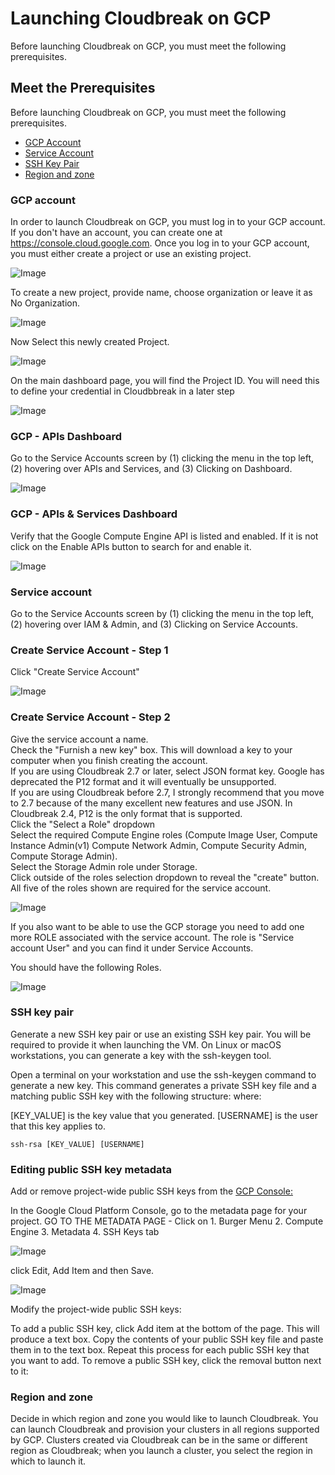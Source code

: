 # Launching Cloudbreak on GCP
Before launching Cloudbreak on GCP, you must meet the following prerequisites.

## Meet the Prerequisites
Before launching Cloudbreak on GCP, you must meet the following prerequisites.

 - [GCP Account](#gcp-account)
 - [Service Account](#service-account)
 - [SSH Key Pair](#ssh-key-pair)
 - [Region and zone](#regional-and-zone)

### GCP account
In order to launch Cloudbreak on GCP, you must log in to your GCP account. If you don't have an account, you can create one at https://console.cloud.google.com. 
Once you log in to your GCP account, you must either create a project or use an existing project.

![Image](https://github.com/purn1mak/HadoopSummitCloudbreak/blob/master/CreateProject.png)

To create a new project, provide name, choose organization or leave it as No Organization.

![Image](https://github.com/purn1mak/HadoopSummitCloudbreak/blob/master/NewProject.png)

Now Select this newly created Project.

![Image](https://github.com/purn1mak/HadoopSummitCloudbreak/blob/master/SelectProject.png)

On the main dashboard page, you will find the Project ID. You will need this to define your credential in Cloudbbreak in a later step

![Image](https://github.com/purn1mak/HadoopSummitCloudbreak/blob/master/ProjectId.png)

  
### GCP - APIs Dashboard
Go to the Service Accounts screen by (1) clicking the menu in the top left, (2) hovering over APIs and Services, and (3) Clicking on Dashboard.  

![Image](https://github.com/purn1mak/HadoopSummitCloudbreak/blob/master/APIsMenu.png)
 
### GCP - APIs & Services Dashboard
Verify that the Google Compute Engine API is listed and enabled. If it is not click on the Enable APIs button to search for and enable it.

![Image](https://github.com/purn1mak/HadoopSummitCloudbreak/blob/master/APIServicesEnable.png)  

### Service account
Go to the Service Accounts screen by (1) clicking the menu in the top left, (2) hovering over IAM & Admin, and (3) Clicking on Service Accounts.

### Create Service Account - Step 1
Click "Create Service Account"

![Image](https://github.com/purn1mak/HadoopSummitCloudbreak/blob/master/CreateServiceAccount.png)  

### Create Service Account - Step 2
Give the service account a name.  
Check the "Furnish a new key" box. This will download a key to your computer when you finish creating the account.  
If you are using Cloudbreak 2.7 or later, select JSON format key. Google has deprecated the P12 format and it will eventually be unsupported.  
If you are using Cloudbreak before 2.7, I strongly recommend that you move to 2.7 because of the many excellent new features and use JSON. In Cloudbreak 2.4, P12 is the only format that is supported.  
Click the "Select a Role" dropdown  
Select the required Compute Engine roles (Compute Image User, Compute Instance Admin(v1) Compute Network Admin, Compute Security Admin, Compute Storage Admin).   
Select the Storage Admin role under Storage.  
Click outside of the roles selection dropdown to reveal the "create" button.  
All five of the roles shown are required for the service account.    


![Image](https://github.com/purn1mak/HadoopSummitCloudbreak/blob/master/CreateServiceStep2.png)  

If you also want to be able to use the GCP storage you need to add one more ROLE associated with the service account. The role is "Service account User" and you can find it under Service Accounts.  

You should have the following Roles.  

![Image](https://github.com/purn1mak/HadoopSummitCloudbreak/blob/master/ServiceAccountsRoles.png)  

### SSH key pair
Generate a new SSH key pair or use an existing SSH key pair. You will be required to provide it when launching the VM.
On Linux or macOS workstations, you can generate a key with the ssh-keygen tool.

Open a terminal on your workstation and use the ssh-keygen command to generate a new key. This command generates a private SSH key file and a matching public SSH key with the following structure:
where:

  [KEY_VALUE] is the key value that you generated.
  [USERNAME] is the user that this key applies to.

`ssh-rsa [KEY_VALUE] [USERNAME]`

### Editing public SSH key metadata
Add or remove project-wide public SSH keys from the [GCP Console:](https://console.cloud.google.com)

In the Google Cloud Platform Console, go to the metadata page for your project.
GO TO THE METADATA PAGE - Click on 1. Burger Menu 2. Compute Engine 3. Metadata 4. SSH Keys tab 

![Image](https://github.com/purn1mak/HadoopSummitCloudbreak/blob/master/Metadata.png)  

click Edit, Add Item and then Save.  

![Image](https://github.com/purn1mak/HadoopSummitCloudbreak/blob/master/MetadataSSHKey.png)   


Modify the project-wide public SSH keys:

To add a public SSH key, click Add item at the bottom of the page. This will produce a text box. Copy the contents of your public SSH key file and paste them in to the text box. Repeat this process for each public SSH key that you want to add.
To remove a public SSH key, click the removal button next to it:

### Region and zone
Decide in which region and zone you would like to launch Cloudbreak. You can launch Cloudbreak and provision your clusters in all regions supported by GCP.
Clusters created via Cloudbreak can be in the same or different region as Cloudbreak; when you launch a cluster, you select the region in which to launch it.
